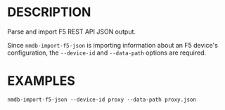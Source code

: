 DESCRIPTION
===========

Parse and import F5 REST API JSON output.

Since `nmdb-import-f5-json` is importing information about an F5
device's configuration, the `--device-id` and `--data-path` options are required.


EXAMPLES
======== 
``` 
nmdb-import-f5-json --device-id proxy --data-path proxy.json
```
